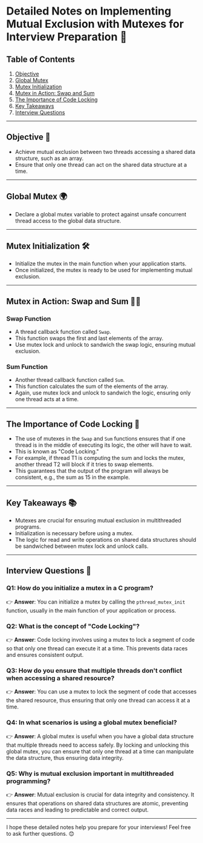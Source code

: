# Detailed Notes on Implementing Mutual Exclusion with Mutexes for Interview Preparation 📝

## Table of Contents
1. [Objective](#objective)
2. [Global Mutex](#global-mutex)
3. [Mutex Initialization](#mutex-initialization)
4. [Mutex in Action: Swap and Sum](#mutex-in-action-swap-and-sum)
5. [The Importance of Code Locking](#the-importance-of-code-locking)
6. [Key Takeaways](#key-takeaways)
7. [Interview Questions](#interview-questions)

---

## Objective 🎯
- Achieve mutual exclusion between two threads accessing a shared data structure, such as an array.
- Ensure that only one thread can act on the shared data structure at a time.

---

## Global Mutex 🌍
- Declare a global mutex variable to protect against unsafe concurrent thread access to the global data structure.

---

## Mutex Initialization 🛠
- Initialize the mutex in the main function when your application starts.
- Once initialized, the mutex is ready to be used for implementing mutual exclusion.

---

## Mutex in Action: Swap and Sum 🔄🔢
### Swap Function
- A thread callback function called `Swap`.
- This function swaps the first and last elements of the array.
- Use mutex lock and unlock to sandwich the swap logic, ensuring mutual exclusion.

### Sum Function
- Another thread callback function called `Sum`.
- This function calculates the sum of the elements of the array.
- Again, use mutex lock and unlock to sandwich the logic, ensuring only one thread acts at a time.

---

## The Importance of Code Locking 🔐
- The use of mutexes in the `Swap` and `Sum` functions ensures that if one thread is in the middle of executing its logic, the other will have to wait.
- This is known as "Code Locking."
- For example, if thread T1 is computing the sum and locks the mutex, another thread T2 will block if it tries to swap elements.
- This guarantees that the output of the program will always be consistent, e.g., the sum as 15 in the example.

---

## Key Takeaways 📚
- Mutexes are crucial for ensuring mutual exclusion in multithreaded programs.
- Initialization is necessary before using a mutex.
- The logic for read and write operations on shared data structures should be sandwiched between mutex lock and unlock calls.

---

## Interview Questions 🤔

### Q1: How do you initialize a mutex in a C program?
👉 **Answer**: 
You can initialize a mutex by calling the `pthread_mutex_init` function, usually in the main function of your application or process.

### Q2: What is the concept of "Code Locking"?
👉 **Answer**: 
Code locking involves using a mutex to lock a segment of code so that only one thread can execute it at a time. This prevents data races and ensures consistent output.

### Q3: How do you ensure that multiple threads don't conflict when accessing a shared resource?
👉 **Answer**: 
You can use a mutex to lock the segment of code that accesses the shared resource, thus ensuring that only one thread can access it at a time.

### Q4: In what scenarios is using a global mutex beneficial?
👉 **Answer**: 
A global mutex is useful when you have a global data structure that multiple threads need to access safely. By locking and unlocking this global mutex, you can ensure that only one thread at a time can manipulate the data structure, thus ensuring data integrity.

### Q5: Why is mutual exclusion important in multithreaded programming?
👉 **Answer**: 
Mutual exclusion is crucial for data integrity and consistency. It ensures that operations on shared data structures are atomic, preventing data races and leading to predictable and correct output.

---

I hope these detailed notes help you prepare for your interviews! Feel free to ask further questions. 😊

